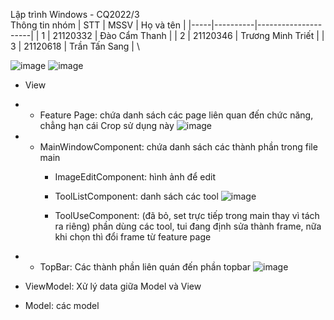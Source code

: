 Lập trình Windows - CQ2022/3\
Thông tin nhóm
| STT | MSSV     | Họ và tên          |
|-----|----------|---------------------|
| 1   | 21120332 | Đào Cẩm Thanh      |
| 2   | 21120346 | Trương Minh Triết   |
| 3   | 21120618 | Trần Tấn Sang       | \


![image](https://github.com/user-attachments/assets/d14423f8-e56a-431d-a321-4e46d6cf4514)
![image](https://github.com/user-attachments/assets/eb32d0b9-0123-4559-b36d-7478a9f4858a)
- View
- + Feature Page: chứa danh sách các page liên quan đến chức năng, chẳng hạn cái Crop sử dụng này
![image](https://github.com/user-attachments/assets/3a2174d7-ce8d-4846-b625-4ce8d247759c)
- + MainWindowComponent: chứa danh sách các thành phần trong file main
    + ImageEditComponent: hình ảnh để edit
    + ToolListComponent: danh sách các tool
![image](https://github.com/user-attachments/assets/81b6e0aa-f112-48d9-ae26-ff15a2be9362)

    + ToolUseComponent: (đã bỏ, set trực tiếp trong main thay vì tách ra riêng) phần dùng các tool, tui đang định sửa thành frame, nữa khi chọn thì đổi frame từ feature page
- + TopBar: Các thành phần liên quán đến phần topbar
![image](https://github.com/user-attachments/assets/b781194f-b5e1-4f8b-85ab-53a552822b90)

- ViewModel: Xử lý data giữa Model và View
- Model: các model 

